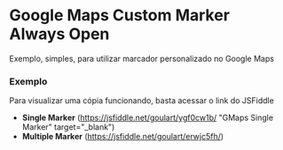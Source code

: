# Google Maps Custom Marker Always Open

Exemplo, simples, para utilizar marcador personalizado no Google Maps

### Exemplo

Para visualizar uma cópia funcionando, basta acessar o link do JSFiddle

* **Single Marker** (https://jsfiddle.net/goulart/ygf0cw1b/ "GMaps Single Marker" target="_blank")
* **Multiple Marker** (https://jsfiddle.net/goulart/erwjc5fh/)
